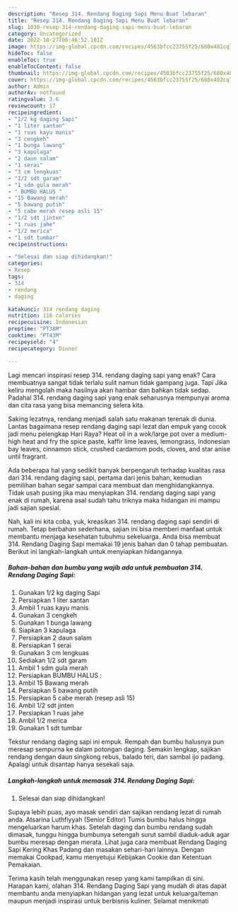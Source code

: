 ```yaml
---
description: "Resep 314. Rendang Daging Sapi Menu Buat lebaran"
title: "Resep 314. Rendang Daging Sapi Menu Buat lebaran"
slug: 1030-resep-314-rendang-daging-sapi-menu-buat-lebaran
category: Uncategorized
date: 2022-10-27T06:46:52.101Z
image: https://img-global.cpcdn.com/recipes/4563bfcc23755f25/680x482cq70/314-rendang-daging-sapi-foto-resep-utama.jpg
hideToc: false
enableToc: true
enableTocContent: false
thumbnail: https://img-global.cpcdn.com/recipes/4563bfcc23755f25/680x482cq70/314-rendang-daging-sapi-foto-resep-utama.jpg
cover: https://img-global.cpcdn.com/recipes/4563bfcc23755f25/680x482cq70/314-rendang-daging-sapi-foto-resep-utama.jpg
author: Admin
authorAv: notfound
ratingvalue: 3.6
reviewcount: 17
recipeingredient:
- "1/2 kg daging Sapi"
- "1 liter santan"
- "1 ruas kayu manis"
- "3 cengkeh"
- "1 bunga lawang"
- "3 kapulaga"
- "2 daun salam"
- "1 serai"
- "3 cm lengkuas"
- "1/2 sdt garam"
- "1 sdm gula merah"
- " BUMBU HALUS "
- "15 Bawang merah"
- "5 bawang putih"
- "5 cabe merah resep asli 15"
- "1/2 sdt jinten"
- "1 ruas jahe"
- "1/2 merica"
- "1 sdt tumbar"
recipeinstructions:

- "Selesai dan siap dihidangkan!"
categories:
- Resep
tags:
- 314
- rendang
- daging

katakunci: 314 rendang daging 
nutrition: 116 calories
recipecuisine: Indonesian
preptime: "PT38M"
cooktime: "PT43M"
recipeyield: "4"
recipecategory: Dinner

---
```



Lagi mencari inspirasi resep 314. rendang daging sapi yang enak? Cara membuatnya sangat tidak terlalu sulit namun tidak gampang juga. Tapi Jika keliru mengolah maka hasilnya akan hambar dan bahkan tidak sedap. Padahal 314. rendang daging sapi yang enak seharusnya mempunyai aroma dan cita rasa yang bisa memancing selera kita.


Saking lezatnya, rendang menjadi salah satu makanan terenak di dunia. Lantas bagaimana resep rendang daging sapi lezat dan empuk yang cocok jadi menu pelengkap Hari Raya? Heat oil in a wok/large pot over a medium-high heat and fry the spice paste, kaffir lime leaves, lemongrass, Indonesian bay leaves, cinnamon stick, crushed cardamom pods, cloves, and star anise until fragrant.

Ada beberapa hal yang sedikit banyak berpengaruh terhadap kualitas rasa dari 314. rendang daging sapi, pertama dari jenis bahan, kemudian pemilihan bahan segar sampai cara membuat dan menghidangkannya. Tidak usah pusing jika mau menyiapkan 314. rendang daging sapi yang enak di rumah, karena asal sudah tahu triknya maka hidangan ini mampu jadi sajian spesial.


Nah, kali ini kita coba, yuk, kreasikan 314. rendang daging sapi sendiri di rumah. Tetap berbahan sederhana, sajian ini bisa memberi manfaat untuk membantu menjaga kesehatan tubuhmu sekeluarga. Anda bisa membuat 314. Rendang Daging Sapi memakai 19 jenis bahan dan 0 tahap pembuatan. Berikut ini langkah-langkah untuk menyiapkan hidangannya.

<!--inarticleads1-->

##### Bahan-bahan dan bumbu yang wajib ada untuk pembuatan 314. Rendang Daging Sapi:

1. Gunakan 1/2 kg daging Sapi
1. Persiapkan 1 liter santan
1. Ambil 1 ruas kayu manis
1. Gunakan 3 cengkeh
1. Gunakan 1 bunga lawang
1. Siapkan 3 kapulaga
1. Persiapkan 2 daun salam
1. Persiapkan 1 serai
1. Gunakan 3 cm lengkuas
1. Sediakan 1/2 sdt garam
1. Ambil 1 sdm gula merah
1. Persiapkan  BUMBU HALUS :
1. Ambil 15 Bawang merah
1. Persiapkan 5 bawang putih
1. Persiapkan 5 cabe merah (resep asli 15)
1. Ambil 1/2 sdt jinten
1. Persiapkan 1 ruas jahe
1. Ambil 1/2 merica
1. Gunakan 1 sdt tumbar


Tekstur rendang daging sapi ini empuk. Rempah dan bumbu halusnya pun meresap sempurna ke dalam potongan daging. Semakin lengkap, sajikan rendang dengan daun singkong rebus, balado teri, dan sambal ijo padang. Apalagi untuk disantap hanya sesekali saja. 

<!--inarticleads2-->

##### Langkah-langkah untuk memasak 314. Rendang Daging Sapi:


1. Selesai dan siap dihidangkan!

Supaya lebih puas, ayo masak sendiri dan sajikan rendang lezat di rumah anda. Atsarina Luthfiyyah (Senior Editor) Tumis bumbu halus hingga mengeluarkan harum khas. Setelah daging dan bumbu rendang sudah dimasak, tunggu hingga bumbunya setengah surut sambil diaduk-aduk agar bumbu meresap dengan merata. Lihat juga cara membuat Rendang Daging Sapi Kering Khas Padang dan masakan sehari-hari lainnya. Dengan memakai Cookpad, kamu menyetujui Kebijakan Cookie dan Ketentuan Pemakaian. 

Terima kasih telah menggunakan resep yang kami tampilkan di sini. Harapan kami, olahan 314. Rendang Daging Sapi yang mudah di atas dapat membantu anda menyiapkan hidangan yang lezat untuk keluarga/teman maupun menjadi inspirasi untuk berbisnis kuliner. Selamat menikmati
